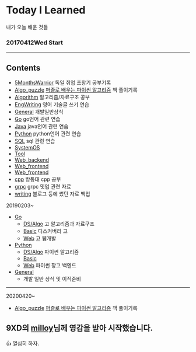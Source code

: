 # Today I Learned
내가 오늘 배운 것들
### 20170412Wed Start

<hr/>


## Contents

- [5MonthsWarrior](#5MonthsWarrior) 독일 취업 초창기 공부기록
- [Algo_puzzle](#Algo_puzzle) [퍼즐로 배우는 파이썬 알고리즘](http://www.yes24.com/Product/Goods/78567028) 책 풀이기록
- [Algorithm](#Algorithm) 알고리즘/자료구조 공부
- [EngWriting](#EngWriting) 영어 기술글 쓰기 연습
- [General](#General) 개발일반상식
- [Go](#Go) go언어 관련 연습
- [Java](#Java) java언어 관련 연습
- [Python](#Python) python언어 관련 연습
- [SQL](#SQL) sql 관련 연습
- [SystemOS](#SystemOS)
- [Tool](#Tool)
- [Web_backend](#Web_backend)
- [Web_frontend](#Web_frontend)
- [Web_frontend](#Web_frontend)
- [cpp](#cpp) 방통대 cpp 공부
- [grpc](#grpc) grpc 밋업 관련 자료
- [writing](#writing) 블로그 등에 썼던 자료 백업

20190203~
  - [Go](#Go)
    - [DS/Algo](#DS/Algo) 고 알고리즘과 자료구조
    - [Basic](#Basic) 디스커버리 고
    - [Web](#Web) 고 웹개발
  - [Python](#Python)
    - [DS/Algo](#DS/Algo) 파이썬 알고리즘
    - [Basic](#Basic)
    - [Web](#Web) 파이썬 장고 백엔드
  - [General](#General)
    - 개발 일반 상식 및 이직준비
<hr/>

20200420~
- [Algo_puzzle](#Algo_puzzle) [퍼즐로 배우는 파이썬 알고리즘](http://www.yes24.com/Product/Goods/78567028) 책 풀이기록

## 9XD의 [milloy](https://github.com/milooy/TIL)님께 영감을 받아 시작했습니다.


:+1:  열심히 하자.

  

